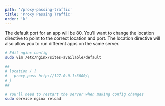 ```yaml
---
path: '/proxy-passing-traffic'
title: 'Proxy Passing Traffic'
order: 'k'
---
```


The default port for an app will be 80. You'll want to change the location directive to point to the correct location and port. The location directive will also allow you to run different apps on the same server.

```bash
# Edit nginx config
sudo vim /etc/nginx/sites-available/default

##
# location / {
#   proxy_pass http://127.0.0.1:3000/;
# }
##

# You'll need to restart the server when making config changes
sudo service nginx reload
```
